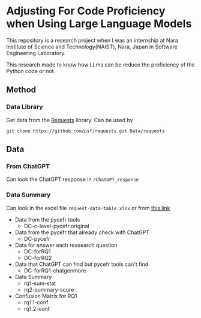 # Adjusting For Code Proficiency when Using Large Language Models

This repository is a research project when I was an internship at Nara Institute of Science and Technology(NAIST), Nara, Japan in Software Engineering Laboratory.

This research made to know how LLms can be reduce the proficiency of the Python code or not.

## Method
### Data Library
Get data from the [Requests](https://github.com/psf/requests) library. Can be used by 

```
git clone https://github.com/psf/requests.git Data/requests
```

## Data
### From ChatGPT
Can look the ChatGPT response in `/ChatGPT_response`

### Data Summary
Can look in the excel file `request-data-table.xlsx` or from [this link](https://docs.google.com/spreadsheets/d/1px5YnVHgK_BBj-M66L4PQTcTG6jCtYO1t27kI919Y1U/edit?usp=sharing)

- Data from the pycefr tools 
  - DC-c-level-pycefr:original
- Data from the pycefr that already check with ChatGPT
  - DC-pycefr
- Data for answer each reasearch question
  - DC-forRQ1
  - DC-forRQ2
- Data that ChatGPT can find but pycefr tools can't find
  - DC-forRQ1-chatgenmore
- Data Summary
  - rq1-sum-stat
  - rq2-summary-score
- Confusion Matrix for RQ1
  - rq1.1-conf
  - rq1.2-conf
